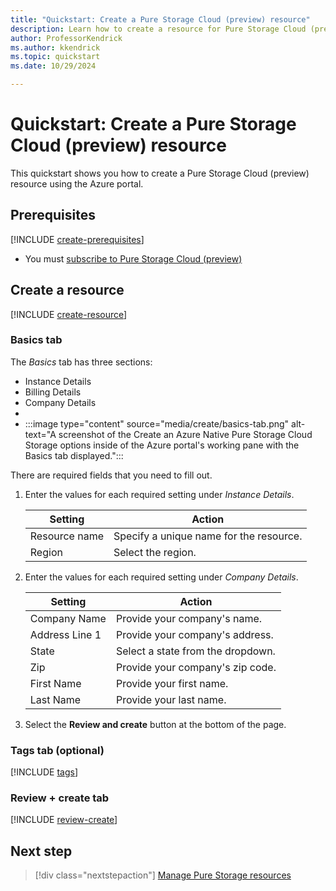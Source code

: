 ```yaml
---
title: "Quickstart: Create a Pure Storage Cloud (preview) resource"
description: Learn how to create a resource for Pure Storage Cloud (preview) using the Azure portal.
author: ProfessorKendrick
ms.author: kkendrick
ms.topic: quickstart
ms.date: 10/29/2024

---
```

# Quickstart: Create a Pure Storage Cloud (preview) resource

This quickstart shows you how to create a Pure Storage Cloud (preview) resource using the Azure portal.

## Prerequisites

[!INCLUDE [create-prerequisites](../includes/create-prerequisites.md)]
- You must [subscribe to Pure Storage Cloud (preview)](overview.md#subscribe-to-pure-storage-cloud-preview)

## Create a resource

[!INCLUDE [create-resource](../includes/create-resource.md)]

### Basics tab

The *Basics* tab has three sections:

- Instance Details
- Billing Details
- Company Details
- 
- :::image type="content" source="media/create/basics-tab.png" alt-text="A screenshot of the Create an Azure Native Pure Storage Cloud Storage options inside of the Azure portal's working pane with the Basics tab displayed.":::

There are required fields that you need to fill out.

1. Enter the values for each required setting under *Instance Details*.

    | Setting           | Action                                     |
    |-------------------|--------------------------------------------|
    | Resource name     | Specify a unique name for the resource.    |
    | Region            | Select the region.                         |

1. Enter the values for each required setting under *Company Details*.

    | Setting           | Action                                     |
    |-------------------|--------------------------------------------|
    | Company Name      | Provide your company's name.               |
    | Address Line 1    | Provide your company's address.            |
    | State             | Select a state from the dropdown.          |
    | Zip               | Provide your company's zip code.           |
    | First Name        | Provide your first name.                   |
    | Last Name         | Provide your last name.                    |

1. Select the **Review and create** button at the bottom of the page.

### Tags tab (optional)

[!INCLUDE [tags](../includes/tags.md)]

### Review + create tab

[!INCLUDE [review-create](../includes/review-create.md)]

## Next step

> [!div class="nextstepaction"]
> [Manage Pure Storage resources](manage.md)
